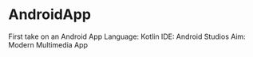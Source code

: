 # AndroidApp
First take on an Android App
Language: Kotlin
IDE: Android Studios
Aim: Modern Multimedia App
